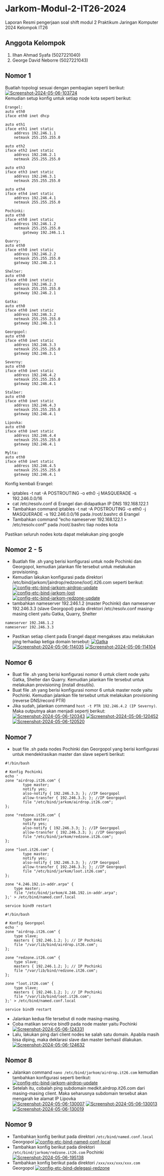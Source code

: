 # Jarkom-Modul-2-IT26-2024
Laporan Resmi pengerjaan soal shift modul 2 Praktikum Jaringan Komputer 2024 Kelompok IT26

## Anggota Kelompok
1. Ilhan Ahmad Syafa (5027221040)
2. George David Neborre (5027221043)

## Nomor 1
Buatlah topologi sesuai dengan pembagian seperti berikut:
<a href="https://ibb.co/f0qVPgQ"><img src="https://i.ibb.co/Qmp71gX/Screenshot-2024-05-06-103724.png" alt="Screenshot-2024-05-06-103724" border="0"></a> \
Kemudian setup konfig untuk setiap node kota seperti berikut:
```
Erangel:
auto eth0
iface eth0 inet dhcp

auto eth1
iface eth1 inet static
	address 192.246.1.1
	netmask 255.255.255.0

auto eth2
iface eth2 inet static
	address 192.246.2.1
	netmask 255.255.255.0

auto eth3
iface eth3 inet static
	address 192.246.3.1
	netmask 255.255.255.0

auto eth4
iface eth4 inet static
	address 192.246.4.1
	netmask 255.255.255.0

Pochinki:
auto eth0
iface eth0 inet static
	address 192.246.1.2
	netmask 255.255.255.0
        gateway 192.246.1.1

Quarry:
auto eth0
iface eth0 inet static
	address 192.246.2.2
	netmask 255.255.255.0
	gateway 192.246.2.1

Shelter:
auto eth0
iface eth0 inet static
	address 192.246.2.3
	netmask 255.255.255.0
	gateway 192.246.2.1

Gatka:
auto eth0
iface eth0 inet static
	address 192.246.3.2
	netmask 255.255.255.0
	gateway 192.246.3.1

Georgopol:
auto eth0
iface eth0 inet static
	address 192.246.3.3
	netmask 255.255.255.0
	gateway 192.246.3.1

Severny:
auto eth0
iface eth0 inet static
	address 192.246.4.2
	netmask 255.255.255.0
	gateway 192.246.4.1

Stalber:
auto eth0
iface eth0 inet static
	address 192.246.4.3
	netmask 255.255.255.0
	gateway 192.246.4.1

Lipovka:
auto eth0
iface eth0 inet static
	address 192.246.4.4
	netmask 255.255.255.0
	gateway 192.246.4.1

Mylta:
auto eth0
iface eth0 inet static
	address 192.246.4.5
	netmask 255.255.255.0
	gateway 192.246.4.1

```
Konfig kembali Erangel:
- iptables -t nat -A POSTROUTING -o eth0 -j MASQUERADE -s 192.246.0.0/16
- cat /etc/resolv.conf di Erangel dan didapatkan IP DNS 192.168.122.1
- Tambahkan command iptables -t nat -A POSTROUTING -o eth0 -j MASQUERADE -s 192.246.0.0/16 pada /root/.bashrc di Erangel
- Tambahkan command “echo nameserver 192.168.122.1 > /etc/resolv.conf” pada /root/.bashrc tiap nodes kota

Pastikan seluruh nodes kota dapat melakukan ping google

## Nomor 2 - 5
- Buatlah file .sh yang berisi konfigurasi untuk node Pochinki dan Georgopol, kemudian jalankan file tersebut untuk melakukan provisioning.
- Kemudian lakukan konfigurasi pada direktori /etc/bind/jarkom/[airdrop/redzone/loot].it26.com seperti berikut:
<a href="https://ibb.co/wBbyx2d"><img src="https://i.ibb.co/sbDjMXg/config-etc-bind-jarkom-airdrop-update.png" alt="config-etc-bind-jarkom-airdrop-update" border="0"></a>
<a href="https://ibb.co/sw92RK8"><img src="https://i.ibb.co/7WtXCns/config-etc-bind-jarkom-loot.png" alt="config-etc-bind-jarkom-loot" border="0"></a>
<a href="https://ibb.co/jhwXWTz"><img src="https://i.ibb.co/0q9bFcK/config-etc-bind-jarkom-redzone-update.png" alt="config-etc-bind-jarkom-redzone-update" border="0"></a>
- tambahkan nameserver 192.246.1.2 (master Pochinki) dan nameserver 192.246.3.3 (slave Georgopol) pada direktori /etc/resolv.conf masing-masing client yaitu Gatka, Quarry, Shelter
```
nameserver 192.246.1.2
nameserver 192.246.3.3
```
- Pastikan setiap client pada Erangel dapat mengakses atau melakukan ping terhadap ketiga domain tersebut:
<a href="https://ibb.co/QQ07KZV"><img src="https://i.ibb.co/g9YbRG8/Gatka.png" alt="Gatka" border="0"></a>
<a href="https://ibb.co/7Cq4yGq"><img src="https://i.ibb.co/vqSYzJS/Screenshot-2024-05-06-114035.png" alt="Screenshot-2024-05-06-114035" border="0"></a>
<a href="https://ibb.co/KzhKCN4"><img src="https://i.ibb.co/Fq3HGsZ/Screenshot-2024-05-06-114104.png" alt="Screenshot-2024-05-06-114104" border="0"></a>

## Nomor 6
- Buat file .sh yang berisi konfigurasi nomor 6 untuk client node yaitu Gatka, Shelter dan Quarry. Kemudian jalankan file tersebut untuk melakukan provisioning (install dnsutils).
- Buat file .sh yang berisi konfigurasi nomor 6 untuk master node yaitu Pochinki. Kemudian jalankan file tersebut untuk melakukan provisioning (reverse DNS/record PTR)
- Jika sudah, jalankan command `host -t PTR 192.246.4.2 (IP Severny)`. Maka outputnya akan menjadi seperti berikut:
<a href="https://ibb.co/Nm8Mq8v"><img src="https://i.ibb.co/VQ7sG71/Screenshot-2024-05-06-120343.png" alt="Screenshot-2024-05-06-120343" border="0"></a>
<a href="https://imgbb.com/"><img src="https://i.ibb.co/1dbvzv0/Screenshot-2024-05-06-120452.png" alt="Screenshot-2024-05-06-120452" border="0"></a>
<a href="https://imgbb.com/"><img src="https://i.ibb.co/5cbK044/Screenshot-2024-05-06-120520.png" alt="Screenshot-2024-05-06-120520" border="0"></a>

## Nomor 7
- buat file .sh pada nodes Pochinki dan Georgopol yang berisi konfigurasi untuk mendeklrasikan master dan slave seperti berikut:
```
#!/bin/bash

# Konfig Pochinki
echo '
zone "airdrop.it26.com" {
        type master;
        notify yes;
        also-notify { 192.246.3.3; }; //IP Georgopol
        allow-transfer { 192.246.3.3; }; //IP Georgopol
        file "/etc/bind/jarkom/airdrop.it26.com";
};

zone "redzone.it26.com" {
        type master;
        notify yes;
        also-notify { 192.246.3.3; }; //IP Georgopol
        allow-transfer { 192.246.3.3; }; //IP Georgopol
        file "/etc/bind/jarkom/redzone.it26.com";
};

zone "loot.it26.com" {
        type master;
        notify yes;
        also-notify { 192.246.3.3; }; //IP Georgopol
        allow-transfer { 192.246.3.3; }; //IP Georgopol
        file "/etc/bind/jarkom/loot.it26.com";
};

zone "4.246.192.in-addr.arpa" {
    type master;
    file "/etc/bind/jarkom/4.246.192.in-addr.arpa";
};' > /etc/bind/named.conf.local

service bind9 restart
```
```
#!/bin/bash

# Konfig Georgopol
echo '
zone "airdrop.it26.com" {
    type slave;
    masters { 192.246.1.2; }; // IP Pochinki
    file "/var/lib/bind/airdrop.it26.com";
};

zone "redzone.it26.com" {
    type slave;
    masters { 192.246.1.2; }; // IP Pochinki
    file "/var/lib/bind/redzone.it26.com";
};

zone "loot.it26.com" {
    type slave;
    masters { 192.246.1.2; }; // IP Pochinki
    file "/var/lib/bind/loot.it26.com";
};' > /etc/bind/named.conf.local

service bind9 restart
```
- Jalankan kedua file tersebut di node masing-masing.
- Coba matikan service bind9 pada node master yaitu Pochinki
<a href="https://ibb.co/3kHfJyQ"><img src="https://i.ibb.co/CWFJr5D/Screenshot-2024-05-06-124331.png" alt="Screenshot-2024-05-06-124331" border="0"></a>
- Lalu, lakukan ping dari client nodes ke salah satu domain. Apabila masih bisa diping, maka deklarasi slave dan master berhasil dilakukan.
<a href="https://ibb.co/nLtR3L2"><img src="https://i.ibb.co/FDCnsDv/Screenshot-2024-05-06-124632.png" alt="Screenshot-2024-05-06-124632" border="0"></a>

## Nomor 8
- Jalankan command `nano /etc/bind/jarkom/airdrop.it26.com` kemudian tambahkan konfigurasi seperti berikut:
<a href="https://ibb.co/wBbyx2d"><img src="https://i.ibb.co/sbDjMXg/config-etc-bind-jarkom-airdrop-update.png" alt="config-etc-bind-jarkom-airdrop-update" border="0"></a>
- Setelah itu, cobalah ping subdomain medkit.airdrop.it26.com dari masing-masing client. Maka seharusnya subdomain tersebut akan mengarah ke alamat IP Lipovka <br>
<a href="https://ibb.co/Fn5w6QZ"><img src="https://i.ibb.co/b7sB14w/Screenshot-2024-05-06-130007.png" alt="Screenshot-2024-05-06-130007" border="0"></a>
<a href="https://ibb.co/c8WyHdy"><img src="https://i.ibb.co/ykzN1JN/Screenshot-2024-05-06-130013.png" alt="Screenshot-2024-05-06-130013" border="0"></a>
<a href="https://ibb.co/brCW9Fw"><img src="https://i.ibb.co/4jXmr2v/Screenshot-2024-05-06-130019.png" alt="Screenshot-2024-05-06-130019" border="0"></a>

## Nomor 9
- Tambahkan konfig berikut pada direktori `/etc/bind/named.conf.local` Georgopol
<a href="https://ibb.co/d6LgFhz"><img src="https://i.ibb.co/zb7Jpk0/config-etc-bind-named-conf-local.png" alt="config-etc-bind-named-conf-local" border="0"></a>
- Tambahkan konfig berikut pada direktori `/etc/bind/jarkom/redzone.it26.com` Pochinki
<a href="https://ibb.co/8B6fMkC"><img src="https://i.ibb.co/H2nb7ZS/Screenshot-2024-05-06-195138.png" alt="Screenshot-2024-05-06-195138" border="0"></a>
- Tambahkan konfig berikut pada direktori `/xxx/xxx/xxx/xxx.com` Georgopol
<a href="https://ibb.co/qNNqfZK"><img src="https://i.ibb.co/GWWYLhy/config-etc-bind-delegasi-redzone.png" alt="config-etc-bind-delegasi-redzone" border="0"></a>

